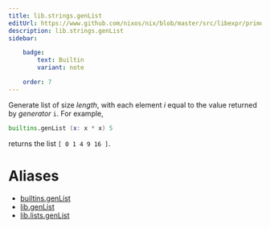 ```yaml
---
title: lib.strings.genList
editUrl: https://www.github.com/nixos/nix/blob/master/src/libexpr/primops.cc
description: lib.strings.genList
sidebar:

    badge:
        text: Builtin
        variant: note

    order: 7
---
```


Generate list of size *length*, with each element *i* equal to the
value returned by *generator* `i`. For example,

```nix
builtins.genList (x: x * x) 5
```

returns the list `[ 0 1 4 9 16 ]`.


# Aliases

- [builtins.genList](/nix-doc-comments/reference/builtins/builtins-genList)
- [lib.genList](/nix-doc-comments/reference/lib/lib-genList)
- [lib.lists.genList](/nix-doc-comments/reference/lib/lists/lib-lists-genList)


